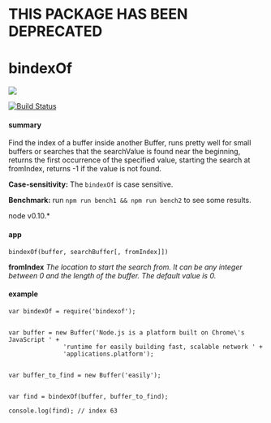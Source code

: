 # THIS PACKAGE HAS BEEN DEPRECATED



# bindexOf 

<a href="https://nodei.co/npm/bindexof/"><img src="https://nodei.co/npm/bindexOf.png?downloads=true"></a>

[![Build Status](https://travis-ci.org/joaquimserafim/bindexOf.png?branch=master)](https://travis-ci.org/joaquimserafim/bindexOf)


#### summary
Find the index of a buffer inside another Buffer, runs pretty well for small buffers or searches that the searchValue is found near the beginning, returns the first occurrence of the specified value, starting the search at fromIndex, returns -1 if the value is not found.

**Case-sensitivity:** The `bindexOf` is case sensitive.

**Benchmark:** run `npm run bench1 && npm run bench2` to see some results.

node v0.10.\*


#### app

	bindexOf(buffer, searchBuffer[, fromIndex]])
	
 **fromIndex**
*The location to start the search from. It can be any integer between 0 and the length of the buffer. The default value is 0.*

#### example

	var bindexOf = require('bindexof');
	
	
	var buffer = new Buffer('Node.js is a platform built on Chrome\'s JavaScript ' +
                   'runtime for easily building fast, scalable network ' + 
                   'applications.platform');
                
                
    var buffer_to_find = new Buffer('easily');
    
    
    var find = bindexOf(buffer, buffer_to_find);
    
    console.log(find); // index 63
